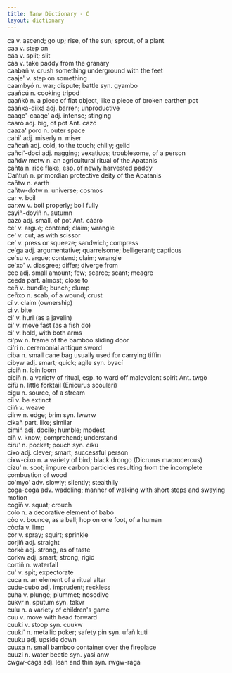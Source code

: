 ```yaml
---
title: Tanw Dictionary - C
layout: dictionary
---
```


ca  v.  ascend; go up; rise, of the sun; sprout, of a plant       
caa v.  step on       
cáa v.  split; slit       
càa v.  take paddy from the granary       
caabañ  v.  crush something underground with the feet       
caaje'  v.  step on something       
caambyó n.  war; dispute; battle  syn.  gyambo    
caañcú  n.  cooking tripod        
caañkò  n.  a piece of flat object, like a piece of broken earthen pot        
caañxá-diixá  adj.  barren; unproductive        
caaqe'-caaqe' adj.  intense; stinging       
caarò adj.  big, of pot Ant.  cazó    
caaza' poro n.  outer space       
cahi' adj.  miserly n.  miser   
cañcañ  adj.  cold, to the touch; chilly; gelid       
cañci'-doci adj.  nagging; vexatiuos; troublesome, of a person        
cañdw metw  n.  an agricultural ritual of the Apatanis        
cañta n.  rice flake, esp. of newly harvested paddy       
Cañtuñ  n.  primordian protective deity of the Apatanis       
cañtw n.  earth       
cañtw-dotw  n.  universe; cosmos        
car v.  boil        
carxw v.  boil properly; boil fully       
cayiñ-doyiñ n.  autumn        
cazó  adj.  small, of pot Ant.  cáarò   
ce' v.  argue; contend; claim; wrangle        
ce' v.  cut, as with scissor        
ce' v.  press or squeeze; sandwich; compress        
ce'ga adj.  argumentative; quarrelsome; belligerant; captious       
ce'su v.  argue; contend; claim; wrangle        
ce'xo'  v.  diasgree; differ; diverge from        
cee adj.  small amount; few; scarce; scant; meagre        
ceeda part. almost; close to        
ceñ v.  bundle; bunch; clump        
ceñxo n.  scab, of a wound; crust       
cí  v.  claim (ownership)       
cì  v.  bite        
ci' v.  hurl (as a javelin)       
ci' v.  move fast (as a fish do)        
ci' v.  hold, with both arms        
ci'pw n.  frame of the bamboo sliding door        
ci'ri n.  ceremonial antique sword        
ciba  n.  small cane bag usually used for carrying tiffin       
cibyw adj.  smart; quick; agile syn.  byací   
ciciñ n.  loin loom       
ciciñ n.  a variety of ritual, esp. to ward off malevolent spirit Ant.  twgò    
cifù  n.  little forktail (Enicurus scouleri)       
cigu  n.  source, of a stream       
cíi v.  be extinct        
ciiñ  v.  weave       
ciirw n.  edge; brim  syn.  lwwrw   
cikañ part. like; similar       
cimiń adj.  docile; humble; modest        
ciñ v.  know; comprehend; understand        
ciru' n.  pocket; pouch syn.  cíkù    
cixo  adj.  clever; smart; successful person        
cixw-cixo n.  a variety of bird; black drongo (Dicrurus macrocercus)        
cizu' n.  soot; impure carbon particles resulting from the incomplete combustion of wood        
co'myo' adv.  slowly; silently; stealthily        
coga-coga adv.  waddling; manner of walking with short steps and swaying motion       
cogiñ v.  squat; crouch       
colo  n.  a decorative element of babó        
còo v.  bounce, as a ball; hop on one foot, of a human        
còofa v.  limp        
cor v.  spray; squirt; sprinkle       
corjiñ  adj.  straight        
corkè adj.  strong, as of taste       
corkw adj.  smart; strong; rigid        
cortiñ  n.  waterfall       
cu' v.  spit; expectorate       
cuca  n.  an element of a ritual altar        
cudu-cubo adj.  imprudent; reckless       
cuha  v.  plunge; plummet; nosedive       
cukvr n.  sputum  syn.  takvr   
culu  n.  a variety of children's game        
cuu v.  move with head forward        
cuuki v.  stoop syn.  cuukw   
cuuki'  n.  metallic poker; safety pin  syn.  ufañ kuti   
cuuku adj.  upside down       
cuuxa n.  small bamboo container over the fireplace       
cuuzi n.  water beetle  syn.  yasi anw    
cwgw-caga adj.  lean and thin syn.  rwgw-raga   
